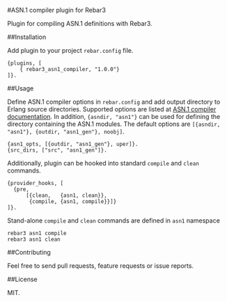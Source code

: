 #ASN.1 compiler plugin for Rebar3

Plugin for compiling ASN.1 definitions with Rebar3.

##Installation

Add plugin to your project `rebar.config` file.

    {plugins, [
        { rebar3_asn1_compiler, "1.0.0"}
    ]}.

##Usage

Define ASN.1 compiler options in `rebar.config` and add output directory to Erlang source directories. 
Supported options are listed at [ASN.1 compiler documentation](http://www.erlang.org/doc/man/asn1ct.html). 
In addition, `{asndir, "asn1"}` can be used for defining the directory containing
the ASN.1 modules. The default options are `[{asndir, "asn1"}, {outdir, "asn1_gen"}, noobj]`.

    {asn1_opts, [{outdir, "asn1_gen"}, uper]}.
    {src_dirs, ["src", "asn1_gen"]}.

Additionally, plugin can be hooked into standard `compile` and `clean` commands.

    {provider_hooks, [
      {pre,
          [{clean,   {asn1, clean}},
           {compile, {asn1, compile}}]}
    ]}.

Stand-alone `compile` and `clean` commands are defined in `asn1` namespace

    rebar3 asn1 compile
    rebar3 asn1 clean

##Contributing

Feel free to send pull requests, feature requests or issue reports.

##License

MIT.
